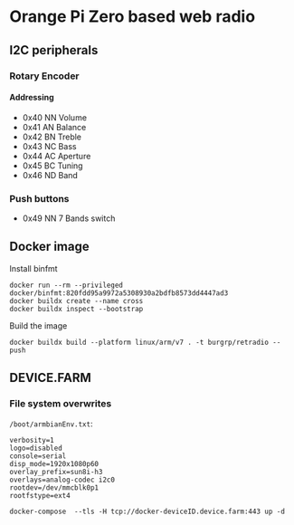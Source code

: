 # Orange Pi Zero based web radio

## I2C peripherals

### Rotary Encoder

#### Addressing
- 0x40 NN Volume
- 0x41 AN Balance
- 0x42 BN Treble
- 0x43 NC Bass
- 0x44 AC Aperture
- 0x45 BC Tuning
- 0x46 ND Band

### Push buttons
- 0x49 NN 7 Bands switch

## Docker image

Install binfmt
```shell
docker run --rm --privileged docker/binfmt:820fdd95a9972a5308930a2bdfb8573dd4447ad3
docker buildx create --name cross
docker buildx inspect --bootstrap
```

Build the image
```shell
docker buildx build --platform linux/arm/v7 . -t burgrp/retradio --push
```
## DEVICE.FARM

### File system overwrites

`/boot/armbianEnv.txt`:

```
verbosity=1
logo=disabled
console=serial
disp_mode=1920x1080p60
overlay_prefix=sun8i-h3
overlays=analog-codec i2c0
rootdev=/dev/mmcblk0p1
rootfstype=ext4
```

```
docker-compose  --tls -H tcp://docker-deviceID.device.farm:443 up -d
```